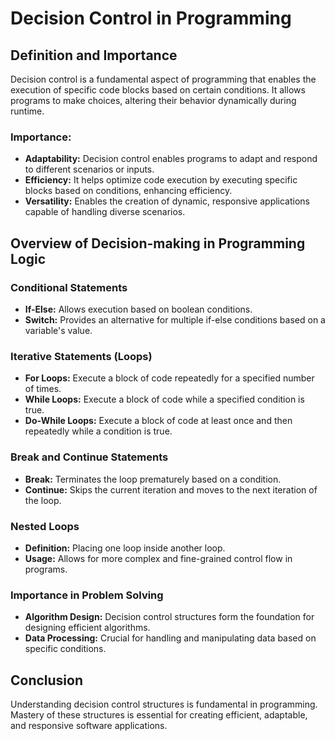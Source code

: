 # Decision Control in Programming

## Definition and Importance

Decision control is a fundamental aspect of programming that enables the execution of specific code blocks based on certain conditions. It allows programs to make choices, altering their behavior dynamically during runtime.

### Importance:
- **Adaptability:** Decision control enables programs to adapt and respond to different scenarios or inputs.
- **Efficiency:** It helps optimize code execution by executing specific blocks based on conditions, enhancing efficiency.
- **Versatility:** Enables the creation of dynamic, responsive applications capable of handling diverse scenarios.

## Overview of Decision-making in Programming Logic

### Conditional Statements
- **If-Else:** Allows execution based on boolean conditions.
- **Switch:** Provides an alternative for multiple if-else conditions based on a variable's value.

### Iterative Statements (Loops)
- **For Loops:** Execute a block of code repeatedly for a specified number of times.
- **While Loops:** Execute a block of code while a specified condition is true.
- **Do-While Loops:** Execute a block of code at least once and then repeatedly while a condition is true.

### Break and Continue Statements
- **Break:** Terminates the loop prematurely based on a condition.
- **Continue:** Skips the current iteration and moves to the next iteration of the loop.

### Nested Loops
- **Definition:** Placing one loop inside another loop.
- **Usage:** Allows for more complex and fine-grained control flow in programs.

### Importance in Problem Solving
- **Algorithm Design:** Decision control structures form the foundation for designing efficient algorithms.
- **Data Processing:** Crucial for handling and manipulating data based on specific conditions.

## Conclusion

Understanding decision control structures is fundamental in programming. Mastery of these structures is essential for creating efficient, adaptable, and responsive software applications.

